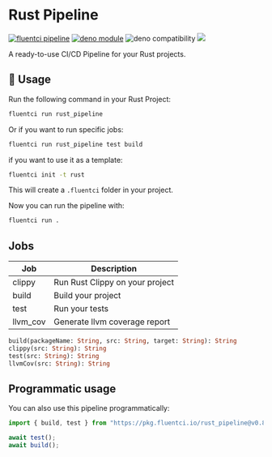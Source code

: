 # Rust Pipeline

[![fluentci pipeline](https://img.shields.io/badge/dynamic/json?label=pkg.fluentci.io&labelColor=%23000&color=%23460cf1&url=https%3A%2F%2Fapi.fluentci.io%2Fv1%2Fpipeline%2Frust_pipeline&query=%24.version)](https://pkg.fluentci.io/rust_pipeline)
[![deno module](https://shield.deno.dev/x/rust_pipeline)](https://deno.land/x/rust_pipeline)
![deno compatibility](https://shield.deno.dev/deno/^1.37)
[![](https://img.shields.io/codecov/c/gh/fluent-ci-templates/rust-pipeline)](https://codecov.io/gh/fluent-ci-templates/rust-pipeline)

A ready-to-use CI/CD Pipeline for your Rust projects.
## 🚀 Usage

Run the following command in your Rust Project:

```bash
fluentci run rust_pipeline
```

Or if you want to run specific jobs:

```bash
fluentci run rust_pipeline test build
```


if you want to use it as a template:

```bash
fluentci init -t rust
```

This will create a `.fluentci` folder in your project.

Now you can run the pipeline with:

```bash
fluentci run .
```

## Jobs

| Job      | Description                     |
| -------- | ------------------------------- |
| clippy   | Run Rust Clippy on your project |
| build    | Build your project              |
| test     | Run your tests                  |
| llvm_cov | Generate llvm coverage report   |

```graphql
build(packageName: String, src: String, target: String): String
clippy(src: String): String
test(src: String): String
llvmCov(src: String): String
```

## Programmatic usage

You can also use this pipeline programmatically:

```ts
import { build, test } from "https://pkg.fluentci.io/rust_pipeline@v0.8.0/mod.ts";

await test();
await build();
```
